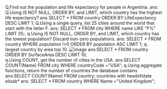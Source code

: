 Q,Find out the population and life expectancy for people in Argentina.
ans:  
Q.Using IS NOT NULL, ORDER BY, and LIMIT, which country has the highest life expectancy?
ans SELECT * FROM country ORDER BY LifeExpectancy DESC LIMIT 1;
Q.Using a single query, list 25 cities around the world that start with the letter F.
ans: SELECT * FROM city WHERE name LIKE "F%" LIMIT 25;.
q.Using IS NOT NULL, ORDER BY, and LIMIT, which country has the lowest population? Discard non-zero populations.
ans: SELECT * FROM country WHERE population !=0 ORDER BY population ASC LIMIT 1;
q. largest country by area top 10.
![image](https://user-images.githubusercontent.com/82040073/116391436-11b94200-a817-11eb-8de4-c093a0eb4928.png)
ans:SELECT * FROM country ORDER BY SurfaceArea DESC LIMIT 10;         
q.Using COUNT, get the number of cities in the USA.
ans:SELECT COUNT(Name) FROM city WHERE countryCode ="USA";
q.Using aggregate functions, return the number of countries the database contains
ans:SELECT COUNT(Name) FROM country;
countries with headofstate elisab*
ans: SELECT * FROM country WHERE Name ="United Kingdom";
